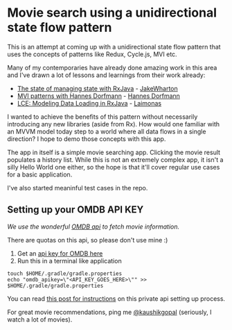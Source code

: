# Movie search using a unidirectional state flow pattern

This is an attempt at coming up with a unidirectional state flow pattern that uses the concepts
of patterns like Redux, Cycle.js, MVI etc.

Many of my contemporaries have already done amazing work in this area and I've drawn a lot of lessons and learnings from their work already:

* [The state of managing state with RxJava](https://jakewharton.com/the-state-of-managing-state-with-rxjava/) - [JakeWharton](https://twitter.com/JakeWharton)
* [MVI patterns with Hannes Dorfmann](http://fragmentedpodcast.com/episodes/103/) - [Hannes Dorfmann](https://twitter.com/sockeqwe)
* [LCE: Modeling Data Loading in RxJava](https://tech.instacart.com/lce-modeling-data-loading-in-rxjava-b798ac98d80) - [Laimonas](https://twitter.com/ThatLime)

I wanted to achieve the benefits of this pattern without necessarily introducing any new libraries
(aside from Rx). How would one familiar with an MVVM model today step to a world where all data flows in a single direction? I hope to demo those concepts with this app.


The app in itself is a simple movie searching app. Clicking the movie result populates a history list. While this is not an extremely complex app, it isn't a silly Hello World one either, so the hope is that it'll cover regular use cases for a basic application. 

I've also started meaninful test cases in the repo.


## Setting up your OMDB API KEY

_We use the wonderful [OMDB api](http://www.omdbapi.com) to fetch movie information._

There are quotas on this api, so please don't use mine :)

1. Get an [api key for OMDB here](http://www.omdbapi.com/apikey.aspx)
2. Run this in a terminal like application

```
touch $HOME/.gradle/gradle.properties
echo "omdb_apikey=\"<API_KEY_GOES_HERE>\"" >> $HOME/.gradle/gradle.properties
```

You can read [this post for instructions](https://medium.com/code-better/hiding-api-keys-from-your-android-repository-b23f5598b906) on this private api
setting up process.

For great movie recommendations, ping me [@kaushikgopal](https://twitter.com/kaushikgopal) (seriously, I watch a lot of movies).


